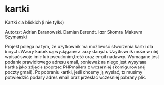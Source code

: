 # kartki
Kartki dla bliskich (i nie tylko)

Autorzy: Adrian Baranowski, Damian Berendt, Igor Skomra, Maksym Szymański 

Projekt polega na tym, że użytkownik ma możliwość stworzenia kartki dla innych. Wzory kartek są wyciągane z bazy danych. Użytkownik może w niej wpisać swoje imie lub pseudonim,treść oraz email nadawcy. Wymagane jest podanie prawidłowego adresu email, ponieważ na niego jest wysyłana kartka jako zdjęcie (poprzez PHPmailera z wcześniej skonfigurowanej poczty gmail). Po pobraniu kartki, jeśli chcemy ją wysłać, to musimy potwierdzić podany adres email oraz przesłać wcześniej pobrany plik.  

